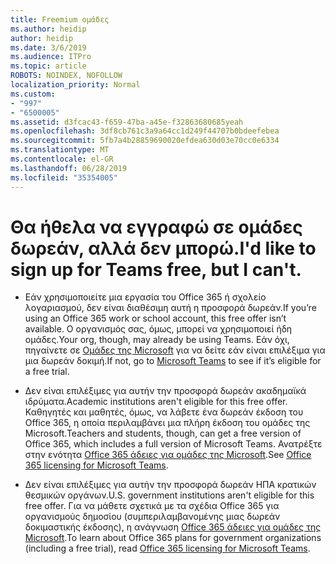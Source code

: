 ```yaml
---
title: Freemium ομάδες
ms.author: heidip
author: heidip
ms.date: 3/6/2019
ms.audience: ITPro
ms.topic: article
ROBOTS: NOINDEX, NOFOLLOW
localization_priority: Normal
ms.custom:
- "997"
- "6500005"
ms.assetid: d3fcac43-f659-47ba-a45e-f32863680685yeah
ms.openlocfilehash: 3df8cb761c3a9a64cc1d249f44707b0bdeefebea
ms.sourcegitcommit: 5fb7a4b28859690020efdea630d03e70cc0e6334
ms.translationtype: MT
ms.contentlocale: el-GR
ms.lasthandoff: 06/28/2019
ms.locfileid: "35354005"
---
```

# <a name="id-like-to-sign-up-for-teams-free-but-i-cant"></a><span data-ttu-id="3b609-102">Θα ήθελα να εγγραφώ σε ομάδες δωρεάν, αλλά δεν μπορώ.</span><span class="sxs-lookup"><span data-stu-id="3b609-102">I'd like to sign up for Teams free, but I can't.</span></span>

- <span data-ttu-id="3b609-103">Εάν χρησιμοποιείτε μια εργασία του Office 365 ή σχολείο λογαριασμού, δεν είναι διαθέσιμη αυτή η προσφορά δωρεάν.</span><span class="sxs-lookup"><span data-stu-id="3b609-103">If you’re using an Office 365 work or school account, this free offer isn’t available.</span></span> <span data-ttu-id="3b609-104">Ο οργανισμός σας, όμως, μπορεί να χρησιμοποιεί ήδη ομάδες.</span><span class="sxs-lookup"><span data-stu-id="3b609-104">Your org, though, may already be using Teams.</span></span> <span data-ttu-id="3b609-105">Εάν όχι, πηγαίνετε σε [Ομάδες της Microsoft](https://products.office.com/microsoft-teams/group-chat-software) για να δείτε εάν είναι επιλέξιμα για μια δωρεάν δοκιμή.</span><span class="sxs-lookup"><span data-stu-id="3b609-105">If not, go to [Microsoft Teams](https://products.office.com/microsoft-teams/group-chat-software) to see if it’s eligible for a free trial.</span></span>

- <span data-ttu-id="3b609-106">Δεν είναι επιλέξιμες για αυτήν την προσφορά δωρεάν ακαδημαϊκά ιδρύματα.</span><span class="sxs-lookup"><span data-stu-id="3b609-106">Academic institutions aren't eligible for this free offer.</span></span> <span data-ttu-id="3b609-107">Καθηγητές και μαθητές, όμως, να λάβετε ένα δωρεάν έκδοση του Office 365, η οποία περιλαμβάνει μια πλήρη έκδοση του ομάδες της Microsoft.</span><span class="sxs-lookup"><span data-stu-id="3b609-107">Teachers and students, though, can get a free version of Office 365, which includes a full version of Microsoft Teams.</span></span> <span data-ttu-id="3b609-108">Ανατρέξτε στην ενότητα [Office 365 άδειες για ομάδες της Microsoft](https://docs.microsoft.com/microsoftteams/office-365-licensing).</span><span class="sxs-lookup"><span data-stu-id="3b609-108">See [Office 365 licensing for Microsoft Teams](https://docs.microsoft.com/microsoftteams/office-365-licensing).</span></span>

- <span data-ttu-id="3b609-109">Δεν είναι επιλέξιμες για αυτήν την προσφορά δωρεάν ΗΠΑ κρατικών θεσμικών οργάνων.</span><span class="sxs-lookup"><span data-stu-id="3b609-109">U.S. government institutions aren't eligible for this free offer.</span></span> <span data-ttu-id="3b609-110">Για να μάθετε σχετικά με τα σχέδια Office 365 για οργανισμούς δημοσίου (συμπεριλαμβανομένης μιας δωρεάν δοκιμαστικής έκδοσης), η ανάγνωση [Office 365 άδειες για ομάδες της Microsoft](https://docs.microsoft.com/microsoftteams/office-365-licensing).</span><span class="sxs-lookup"><span data-stu-id="3b609-110">To learn about Office 365 plans for government organizations (including a free trial), read [Office 365 licensing for Microsoft Teams](https://docs.microsoft.com/microsoftteams/office-365-licensing).</span></span>
